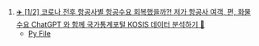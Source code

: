 1. [✈️ [1/2] 코로나 전후 항공사별 항공수요 회복했을까?! 저가 항공사 여객, 편, 화물 수요 ChatGPT 와 함께 국가통계포털 KOSIS 데이터 분석하기 💺](https://youtu.be/bCCWwmaSJ0E)
    - [Py File](./py/KOSIS_Airline.ipynb)